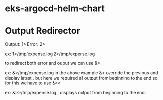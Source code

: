 # eks-argocd-helm-chart

Output Redirector
==================
Output: 1>
Error: 2>

ex:
1>/tmp/expense.log
2>/tmp/expense.log

to redirect both error and ouput we can use &>

ex: &>/tmp/expense.log
in the above example &> override the previous and display latest , but here we required all output from beginning to the
end
so for this we have to use &>>

ex: &>>/tmp/expense.log , displays output from beginning to the end.

